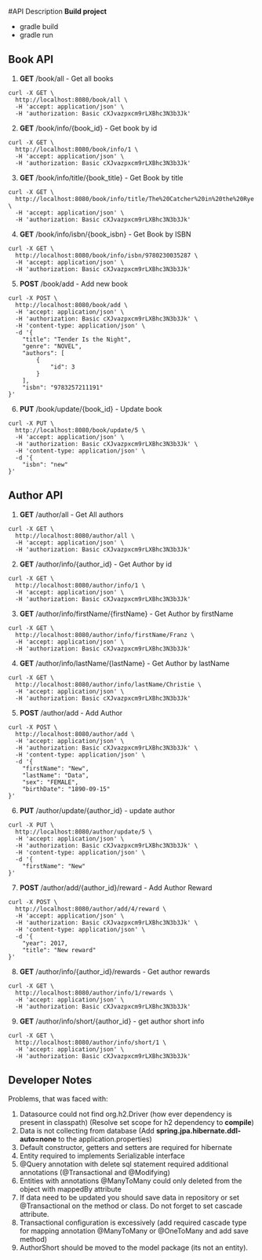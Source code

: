 #API Description
**Build project**
* gradle build
* gradle run
## Book API
1. **GET** /book/all - Get all books
~~~
curl -X GET \
  http://localhost:8080/book/all \
  -H 'accept: application/json' \
  -H 'authorization: Basic cXJvazpxcm9rLXBhc3N3b3Jk'
~~~
2. **GET** /book/info/{book_id} - Get book by id
~~~
curl -X GET \
  http://localhost:8080/book/info/1 \
  -H 'accept: application/json' \
  -H 'authorization: Basic cXJvazpxcm9rLXBhc3N3b3Jk'
~~~
3. **GET** /book/info/title/{book_title} - Get Book by title
~~~
curl -X GET \
  http://localhost:8080/book/info/title/The%20Catcher%20in%20the%20Rye \
  -H 'accept: application/json' \
  -H 'authorization: Basic cXJvazpxcm9rLXBhc3N3b3Jk'
~~~
4. **GET** /book/info/isbn/{book_isbn} - Get Book by ISBN
~~~
curl -X GET \
  http://localhost:8080/book/info/isbn/9780230035287 \
  -H 'accept: application/json' \
  -H 'authorization: Basic cXJvazpxcm9rLXBhc3N3b3Jk'
~~~
5. **POST** /book/add - Add new book
~~~
curl -X POST \
  http://localhost:8080/book/add \
  -H 'accept: application/json' \
  -H 'authorization: Basic cXJvazpxcm9rLXBhc3N3b3Jk' \
  -H 'content-type: application/json' \
  -d '{
    "title": "Tender Is the Night",
    "genre": "NOVEL",
    "authors": [
        {
            "id": 3
        }
    ],
    "isbn": "9783257211191"
}'
~~~
6. **PUT** /book/update/{book_id} - Update book
~~~
curl -X PUT \
  http://localhost:8080/book/update/5 \
  -H 'accept: application/json' \
  -H 'authorization: Basic cXJvazpxcm9rLXBhc3N3b3Jk' \
  -H 'content-type: application/json' \
  -d '{
    "isbn": "new"
}'
~~~
## Author API
1. **GET** /author/all - Get All authors
~~~
curl -X GET \
  http://localhost:8080/author/all \
  -H 'accept: application/json' \
  -H 'authorization: Basic cXJvazpxcm9rLXBhc3N3b3Jk'
~~~
2. **GET** /author/info/{author_id} - Get Author by id
~~~
curl -X GET \
  http://localhost:8080/author/info/1 \
  -H 'accept: application/json' \
  -H 'authorization: Basic cXJvazpxcm9rLXBhc3N3b3Jk'
~~~
3. **GET** /author/info/firstName/{firstName} - Get Author by firstName
~~~
curl -X GET \
  http://localhost:8080/author/info/firstName/Franz \
  -H 'accept: application/json' \
  -H 'authorization: Basic cXJvazpxcm9rLXBhc3N3b3Jk'
~~~
4. **GET** /author/info/lastName/{lastName} - Get Author by lastName
~~~
curl -X GET \
  http://localhost:8080/author/info/lastName/Christie \
  -H 'accept: application/json' \
  -H 'authorization: Basic cXJvazpxcm9rLXBhc3N3b3Jk'
~~~
5. **POST** /author/add - Add Author
~~~
curl -X POST \
  http://localhost:8080/author/add \
  -H 'accept: application/json' \
  -H 'authorization: Basic cXJvazpxcm9rLXBhc3N3b3Jk' \
  -H 'content-type: application/json' \
  -d '{
	"firstName": "New",
    "lastName": "Data",
    "sex": "FEMALE",
    "birthDate": "1890-09-15"
}'
~~~
6. **PUT** /author/update/{author_id} - update author
~~~
curl -X PUT \
  http://localhost:8080/author/update/5 \
  -H 'accept: application/json' \
  -H 'authorization: Basic cXJvazpxcm9rLXBhc3N3b3Jk' \
  -H 'content-type: application/json' \
  -d '{
	"firstName": "New"
}'
~~~
7. **POST** /author/add/{author_id}/reward - Add Author Reward
~~~
curl -X POST \
  http://localhost:8080/author/add/4/reward \
  -H 'accept: application/json' \
  -H 'authorization: Basic cXJvazpxcm9rLXBhc3N3b3Jk' \
  -H 'content-type: application/json' \
  -d '{
	"year": 2017,
	"title": "New reward"
}'
~~~
8. **GET** /author/info/{author_id}/rewards - Get author rewards
~~~
curl -X GET \
  http://localhost:8080/author/info/1/rewards \
  -H 'accept: application/json' \
  -H 'authorization: Basic cXJvazpxcm9rLXBhc3N3b3Jk'
~~~
9. **GET** /author/info/short/{author_id} - get author short info
~~~
curl -X GET \
  http://localhost:8080/author/info/short/1 \
  -H 'accept: application/json' \
  -H 'authorization: Basic cXJvazpxcm9rLXBhc3N3b3Jk'
~~~

## Developer Notes
Problems, that was faced with:
1. Datasource could not find org.h2.Driver (how ever dependency is present in classpath) (Resolve set scope for h2 dependency to **compile**)
2. Data is not collecting from database (Add **spring.jpa.hibernate.ddl-auto=none** to the application.properties)
3. Default constructor, getters and setters are required for hibernate
4. Entity required to implements Serializable interface
5. @Query annotation with delete sql statement required additional annotations (@Transactional and @Modifying)  
6. Entities with annotations @ManyToMany could only deleted from the object with mappedBy attribute
7. If data need to be updated you should save data in repository or set @Transactional on the method or class. Do not forget to set cascade attribute.
8. Transactional configuration is excessively (add required cascade type for mapping annotation @ManyToMany or @OneToMany and add save method)
9. AuthorShort should be moved to the model package (its not an entity). 